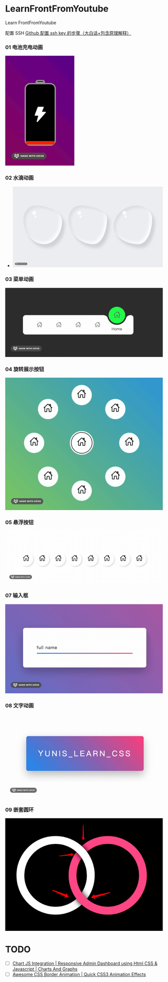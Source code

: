 # LearnFrontFromYoutube

Learn FrontFromYoutube

配置 SSH
[Github 配置 ssh key 的步骤（大白话+包含原理解释）](https://blog.csdn.net/weixin_42310154/article/details/118340458)

### 01 电池充电动画

![](01/demo.gif)

### 02 水滴动画

- ![](02/demo.gif)

### 03 菜单动画

![](03/demo.gif)

### 04 旋转展示按钮

![](04/demo.gif)

### 05 悬浮按钮

![](05/demo.gif)

### 07 输入框

![](07/demo.gif)

### 08 文字动画

![](08/demo.gif)

### 09 嵌套圆环

![](09/demo.jpg)

# TODO

- [ ] [Chart JS Integration | Responsive Admin Dashboard using Html CSS & Javascript | Charts And Graphs](https://www.youtube.com/watch?v=q3zc1ph5fvg&ab_channel=OnlineTutorials)
- [ ] [Awesome CSS Border Animation | Quick CSS3 Animation Effects](https://www.youtube.com/watch?v=LYgQXOV-x24&ab_channel=OnlineTutorials)
